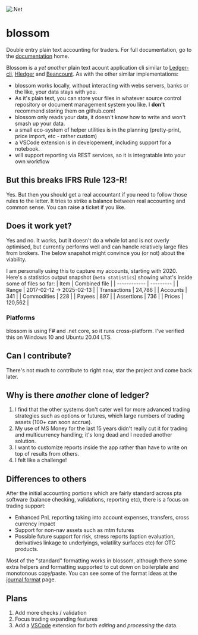 ![.Net](https://github.com/blossom-hub/blossom/workflows/.NET/badge.svg)

# blossom
Double entry plain text accounting for traders. For full documentation, go to the [documentation](./documentation) home.

Blossom is a _yet another_ plain text acount application cli similar to [Ledger-cli](https://github.com/ledger/), [Hledger](https://github.com/simonmichael/hledger) and [Beancount](https://github.com/beancount). As with the other similar implementations:
- blossom works locally, without interacting with webs servers, banks or the like, your data stays with you.
- As it's plain text, you can store your files in whatever source control repository or document management system you like. I **don't** recommend storing them on github.com!
- blossom only reads your data, it doesn't know how to write and won't smash up your data.
- a small eco-system of helper utilities is in the planning (pretty-print, price import, etc - rather custom)
- a VSCode extension is in developement, including support for a notebook.
- will support reporting via REST services, so it is integratable into your own workflow

## But this breaks IFRS Rule 123-R!
Yes. But then you should get a real accountant if you need to follow those rules to the letter. It tries to strike a balance between real accounting and common sense. You can raise a ticket if you like.

## Does it work yet?
Yes and no. It works, but it doesn't do a whole lot and is not overly optimised, but currently performs well and can handle relatively large files from brokers. The below snapshot might convince you (or not) about the viability.

I am personally using this to capture my accounts, starting with 2020. Here's a statistics output snapshot (`meta statistics`) showing what's inside some of files so far:
| Item         | Combined file |
| ------------ | --------- |
| Range        | 2017-02-12 -> 2025-02-13 |
| Transactions | 24,786 |
| Accounts     | 341 |
| Commodities  | 228  |
| Payees       | 897 |
| Assertions   | 736 |
| Prices       | 120,562 |


### Platforms
blossom is using F# and .net core, so it runs cross-platform. I've verified this on Windows 10 and Ubuntu 20.04 LTS.

## Can I contribute?
There's not much to contribute to right now, star the project and come back later.

## Why is there _another_ clone of ledger?
1. I find that the other systems don't cater well for more advanced trading strategies such as options or futures, which large numbers of trading assets (100+ can soon accrue).
1. My use of MS Money for the last 15 years didn't really cut it for trading and multicurrency handling; it's long dead and I needed another solution.
1. I want to customize reports inside the app rather than have to write on top of results from others.
1. I felt like a challenge!

## Differences to others
After the initial accounting portions which are fairly standard across pta software (balance checking, validations, reporting etc), there is a focus on trading support:
- Enhanced PnL reporting taking into account expenses, transfers, cross currency impact
- Support for non-nav assets such as mtm futures
- Possible future support for risk, stress reports (option evaluation, derivatives linkage to underlyings, volatility surfaces etc) for OTC products.

Most of the "standard" formatting works in blossom, although there some extra helpers and formatting supported to cut down on boilerplate and monotonous copy/paste. You can see some of the format ideas at the [journal format](documentation/JournalFormat.md) page.

## Plans
1. Add more checks / validation
1. Focus trading expanding features
1. Add a [VSCode](https://code.visualstudio.com/) extension for both _editing_ and _processing_ the data.
